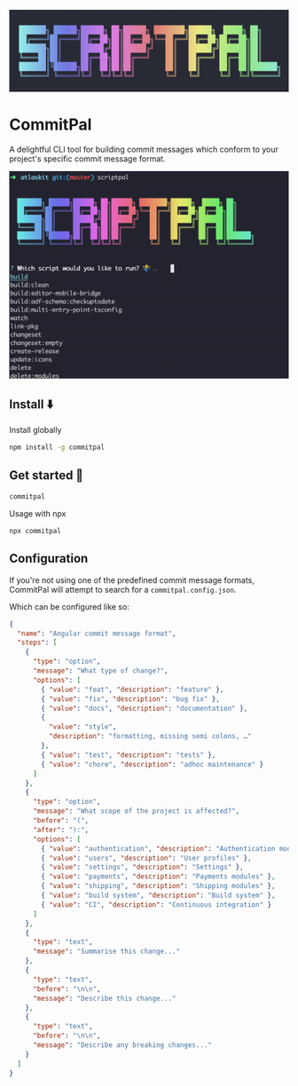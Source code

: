 <p align="center">
  <img width="580" src="assets/logo.png" alt="Script Palette">
</p>

# CommitPal

A delightful CLI tool for building commit messages which conform to your project's specific commit message format.

<p align="center">
  <img width="580" src="assets/demo.gif" alt="Demo">
</p>

## Install ⬇️

Install globally

```bash
npm install -g commitpal
```

## Get started 🏁

```bash
commitpal
```

Usage with npx

```bash
npx commitpal
```

## Configuration

If you're not using one of the predefined commit message formats, CommitPal will attempt to search for a `commitpal.config.json`.

Which can be configured like so:

```json
{
  "name": "Angular commit message format",
  "steps": [
    {
      "type": "option",
      "message": "What type of change?",
      "options": [
        { "value": "feat", "description": "feature" },
        { "value": "fix", "description": "bug fix" },
        { "value": "docs", "description": "documentation" },
        {
          "value": "style",
          "description": "formatting, missing semi colons, …"
        },
        { "value": "test", "description": "tests" },
        { "value": "chore", "description": "adhoc maintenance" }
      ]
    },
    {
      "type": "option",
      "message": "What scope of the project is affected?",
      "before": "(",
      "after": "):",
      "options": [
        { "value": "authentication", "description": "Authentication modules" },
        { "value": "users", "description": "User profiles" },
        { "value": "settings", "description": "Settings" },
        { "value": "payments", "description": "Payments modules" },
        { "value": "shipping", "description": "Shipping modules" },
        { "value": "build system", "description": "Build system" },
        { "value": "CI", "description": "Continuous integration" }
      ]
    },
    {
      "type": "text",
      "message": "Summarise this change..."
    },
    {
      "type": "text",
      "before": "\n\n",
      "message": "Describe this change..."
    },
    {
      "type": "text",
      "before": "\n\n",
      "message": "Describe any breaking changes..."
    }
  ]
}
```
